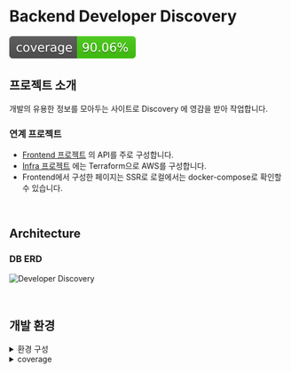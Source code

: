 # Backend Developer Discovery

[![Coverage Status](coverage-badge.svg?dummy=8484744)](./reports/coverage/index.html)


## 프로젝트 소개
개발의 유용한 정보를 모아두는 사이트로 Discovery 에 영감을 받아 작업합니다.

### 연계 프로젝트
- [Frontend 프로젝트](https://github.com/rha6780/Frontend_Developer_Discovery) 의 API를 주로 구성합니다.
- [Infra 프로젝트](https://github.com/rha6780/Infra_Developer_Discovery) 에는 Terraform으로 AWS를 구성합니다.
- Frontend에서 구성한 페이지는 SSR로 로컬에서는 docker-compose로 확인할 수 있습니다.


<br>

## Architecture

### DB ERD
![Developer Discovery](https://github.com/rha6780/Backend_Developer_Discovery/assets/47859845/2b6d7e53-414c-4f47-b9c9-71237bff0194)

<br>

## 개발 환경

<details>
<summary>환경 구성</summary>

- Python 3.10
- 다음 명령어를 순차적으로 실행하여 환경 구성을 합니다.
- git clone 프로젝트_CLONE_URL
- `pipenv install`
- `pipenv shell` 로 가상환경에 들어갑니다.
- .envs 폴더를 생성하고 폴더 안에 .dev, .prod, .test 파일을 생성합니다.
- 해당 파일들에 아래 코드를 작성합니다.
```
SECRET_KEY='시크릿 키'
POSTGRES_DB=test_db
POSTGRES_USER=postgres
POSTGRES_PASSWORD=postgres
POSTGRES_HOST=127.0.0.1
POSTGRES_PORT=5432
```

</details>

<details>
<summary>coverage</summary>

- 로컬에서 환경 구성 이후 developer_discover 폴더에서 coverage run manage.py test 를 통해 현재 커버리지를 알 수 있습니다. 로컬 개발 시 수시로 확인해서 80% 를 목표로 테스트 코드를 작성합시다.
- [coverage](https://coverage.readthedocs.io/en/latest/index.html) 및 [badge](https://smarie.github.io/python-genbadge/) 관련 문서를 참고하세요.
- TODO: github action으로 coverage 뱃지 업데이트 자동화하기

**수동 업데이트**
- 프로젝트 루트에서 `cd developer discover`
- 이전에 테스트한 결과가 있는 경우, `coverage erase`
- `coverage run manage.py test` 를 통해 테스트
- `coverage xml && coverage html` 로 각각 파일 생성
- `mv coverage.xml ../reports/coverage` html의 경우 htmlcov 에서 index를 coverage 폴더로 이동
- 프로젝트 루트에서 `genbadge coverage`로 뱃지 업데이트

</details>
